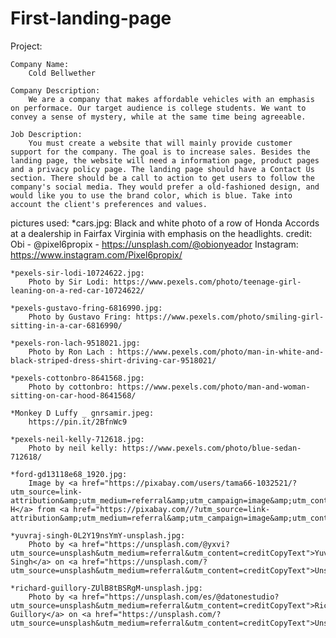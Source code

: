 # First-landing-page

Project:

    Company Name:
        Cold Bellwether

    Company Description:
        We are a company that makes affordable vehicles with an emphasis on performace. Our target audience is college students. We want to convey a sense of mystery, while at the same time being agreeable.

    Job Description:
        You must create a website that will mainly provide customer support for the company. The goal is to increase sales. Besides the landing page, the website will need a information page, product pages and a privacy policy page. The landing page should have a Contact Us section. There should be a call to action to get users to follow the company's social media. They would prefer a old-fashioned design, and would like you to use the brand color, which is blue. Take into account the client's preferences and values.



pictures used:
    *cars.jpg:
        Black and white photo of a row of Honda Accords at a dealership in Fairfax Virginia with emphasis on the headlights.
        credit: Obi - @pixel6propix - https://unsplash.com/@obionyeador
        Instagram: https://www.instagram.com/Pixel6propix/

    
    *pexels-sir-lodi-10724622.jpg:
        Photo by Sir Lodi: https://www.pexels.com/photo/teenage-girl-leaning-on-a-red-car-10724622/

    *pexels-gustavo-fring-6816990.jpg:
        Photo by Gustavo Fring: https://www.pexels.com/photo/smiling-girl-sitting-in-a-car-6816990/

    *pexels-ron-lach-9518021.jpg:
        Photo by Ron Lach : https://www.pexels.com/photo/man-in-white-and-black-striped-dress-shirt-driving-car-9518021/

    *pexels-cottonbro-8641568.jpg:
        Photo by cottonbro: https://www.pexels.com/photo/man-and-woman-sitting-on-car-hood-8641568/

    *Monkey D Luffy _ gnrsamir.jpeg:
        https://pin.it/2BfnWc9

    *pexels-neil-kelly-712618.jpg:
        Photo by neil kelly: https://www.pexels.com/photo/blue-sedan-712618/
    
    *ford-gd13118e68_1920.jpg:
        Image by <a href="https://pixabay.com/users/tama66-1032521/?utm_source=link-attribution&amp;utm_medium=referral&amp;utm_campaign=image&amp;utm_content=2705402">Peter H</a> from <a href="https://pixabay.com//?utm_source=link-attribution&amp;utm_medium=referral&amp;utm_campaign=image&amp;utm_content=2705402">Pixabay</a>

    *yuvraj-singh-0L2Y19nsYmY-unsplash.jpg:
        Photo by <a href="https://unsplash.com/@yxvi?utm_source=unsplash&utm_medium=referral&utm_content=creditCopyText">Yuvraj Singh</a> on <a href="https://unsplash.com/?utm_source=unsplash&utm_medium=referral&utm_content=creditCopyText">Unsplash</a>
  
    *richard-guillory-ZUlB8tBSRgM-unsplash.jpg:
        Photo by <a href="https://unsplash.com/es/@datonestudio?utm_source=unsplash&utm_medium=referral&utm_content=creditCopyText">Richard Guillory</a> on <a href="https://unsplash.com/?utm_source=unsplash&utm_medium=referral&utm_content=creditCopyText">Unsplash</a>
  

